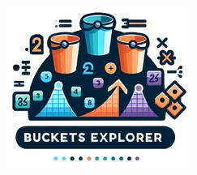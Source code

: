 <p align="center"><img alt="exponential-buckets-explorer" src="https://github.com/DDtKey/exponential-buckets-explorer/raw/main/assets/images/logo.png"></p>
